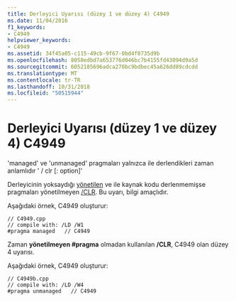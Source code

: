 ```yaml
---
title: Derleyici Uyarısı (düzey 1 ve düzey 4) C4949
ms.date: 11/04/2016
f1_keywords:
- C4949
helpviewer_keywords:
- C4949
ms.assetid: 34f45a05-c115-49cb-9f67-0bd4f0735d9b
ms.openlocfilehash: 8050edbd7a653776d046bc7b4155fd43094d9a5d
ms.sourcegitcommit: 6052185696adca270bc9bdbec45a626dd89cdcdd
ms.translationtype: MT
ms.contentlocale: tr-TR
ms.lasthandoff: 10/31/2018
ms.locfileid: "50515944"
---
```

# <a name="compiler-warning-level-1-and-level-4-c4949"></a>Derleyici Uyarısı (düzey 1 ve düzey 4) C4949

'managed' ve 'unmanaged' pragmaları yalnızca ile derlendikleri zaman anlamlıdır ' / clr [: option]'

Derleyicinin yoksaydığı [yönetilen](../../preprocessor/managed-unmanaged.md) ve ile kaynak kodu derlenmemişse pragmaları yönetilmeyen [/CLR](../../build/reference/clr-common-language-runtime-compilation.md). Bu uyarı, bilgi amaçlıdır.

Aşağıdaki örnek, C4949 oluşturur:

```
// C4949.cpp
// compile with: /LD /W1
#pragma managed   // C4949
```

Zaman **yönetilmeyen #pragma** olmadan kullanılan **/CLR**, C4949 olan düzey 4 uyarısı.

Aşağıdaki örnek, C4949 oluşturur:

```
// C4949b.cpp
// compile with: /LD /W4
#pragma unmanaged   // C4949
```